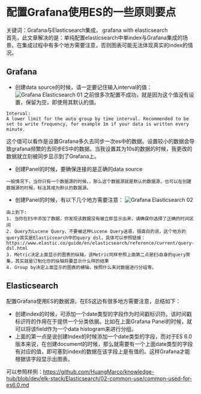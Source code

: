 # 配置Grafana使用ES的一些原则要点
关键词：Grafana与Elasticsearch集成， grafana with elasticsearch<br>
首先，此文章解决的是：单纯配置elasticsearch中单index与Grafana集成的场景。在集成过程中有多个地方需要注意，否则图表可能无法体现真实的index的情况。


## Grafana

* 创建data source的时候，请一定要记住输入interval的值：
![Grafana Elasticsearch 01](https://github.com/HuangMarco/knowledge-hub/blob/dev/zResources/grafana/grafana-elasticsearch-01.jpg)
之前很多次配置不成功，就是因为这个值没有设置，保留为空，即使用其默认的值。

```
Interval:
A lower limit for the auto group by time interval. Recommended to be set to write frequency, for example 1m if your data is written every minute.
```
这个值可以看作是设置Grafana多久去同步一次es中的数据。设置较小的数据会导致grafana频繁的去同步ES中的数据。当我设置其为10s的数据的时候，我更改的数据就立刻被同步显示到了Grafana上。

* 创建Panel的时候，要确保连接的是正确的data source
```
一般情况下，当你只有一个数据源的时候，，那么这个数据源就是默认的数据源，也可以在创建数据源的时候，标注其成为默认的数据源。
```
* 创建Panel的时候，有以下几个地方需要注意：
![Grafana Elasticsearch 02](https://github.com/HuangMarco/knowledge-hub/blob/dev/zResources/grafana/grafana-elasticsearch-02.jpg)

```
由上到下:
1. 当你在ES中添加了数据，你发现该数据没有被立即显示出来，请确保你选择了正确的时间区间
2. Query为Lucene Query，不要被这种Lucene Query迷惑，很直白的说，这个地方的query其实是Elasticsearch中的query dsl，具体可以参照链接：
https://www.elastic.co/guide/en/elasticsearch/reference/current/query-dsl.html
3. Metric决定上面显示的图表的纵轴，该Metric同样参照上面第二点是ES自身的query聚集，其实就是订制化你的纵轴将要显示什么样的结果
4. Group by决定上面显示的图表的横轴，按照什么来对数据进行分组等。
```

## Elasticsearch
配置Grafana使用ES的数据源，在ES这边有很多地方需要注意，总结如下：
* 创建index的时候，可添加一个date类型的字段作为时间戳标识符。该时间戳标识符的作用在于提供一个分类依据。比如在上面Grafana Panel的时候，就可以将该field作为一个data histogram来进行分组。
* 上面的第一点是说创建Index的时候添加一个date类型的字段，而对于ES 6.0版本来说，在创建document的时候，那么就需要有一个上面date类型的字段有对应的值，即可塞到index的数据在该字段上是有值的。这样Grafana才能根据该字段显示出图表。

可以参照样例：https://github.com/HuangMarco/knowledge-hub/blob/dev/elk-stack/Elasticsearch/02-common-use/common-used-for-es6.0.md






